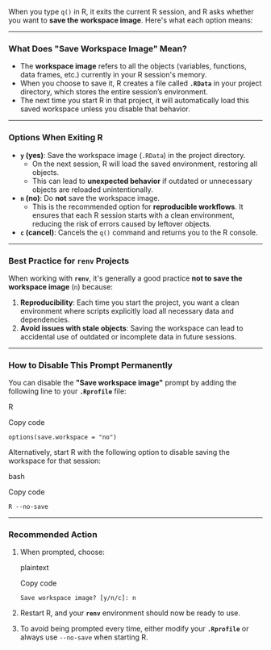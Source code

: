 When you type `q()` in R, it exits the current R session, and R asks whether you want to **save the workspace image**. Here's what each option means:

---

### **What Does "Save Workspace Image" Mean?**

- The **workspace image** refers to all the objects (variables, functions, data frames, etc.) currently in your R session's memory.
- When you choose to save it, R creates a file called **`.RData`** in your project directory, which stores the entire session’s environment.
- The next time you start R in that project, it will automatically load this saved workspace unless you disable that behavior.

---

### **Options When Exiting R**

- **`y` (yes)**: Save the workspace image (`.RData`) in the project directory.
    - On the next session, R will load the saved environment, restoring all objects.
    - This can lead to **unexpected behavior** if outdated or unnecessary objects are reloaded unintentionally.
- **`n` (no)**: Do **not** save the workspace image.
    - This is the recommended option for **reproducible workflows**. It ensures that each R session starts with a clean environment, reducing the risk of errors caused by leftover objects.
- **`c` (cancel)**: Cancels the `q()` command and returns you to the R console.

---

### **Best Practice for `renv` Projects**

When working with **`renv`**, it's generally a good practice **not to save the workspace image** (`n`) because:

1. **Reproducibility**: Each time you start the project, you want a clean environment where scripts explicitly load all necessary data and dependencies.
2. **Avoid issues with stale objects**: Saving the workspace can lead to accidental use of outdated or incomplete data in future sessions.

---

### **How to Disable This Prompt Permanently**

You can disable the **"Save workspace image"** prompt by adding the following line to your **`.Rprofile`** file:

R

Copy code

`options(save.workspace = "no")`

Alternatively, start R with the following option to disable saving the workspace for that session:

bash

Copy code

`R --no-save`

---

### **Recommended Action**

1. When prompted, choose:

   plaintext

   Copy code

   `Save workspace image? [y/n/c]: n`

2. Restart R, and your **`renv`** environment should now be ready to use.
3. To avoid being prompted every time, either modify your **`.Rprofile`** or always use `--no-save` when starting R.
